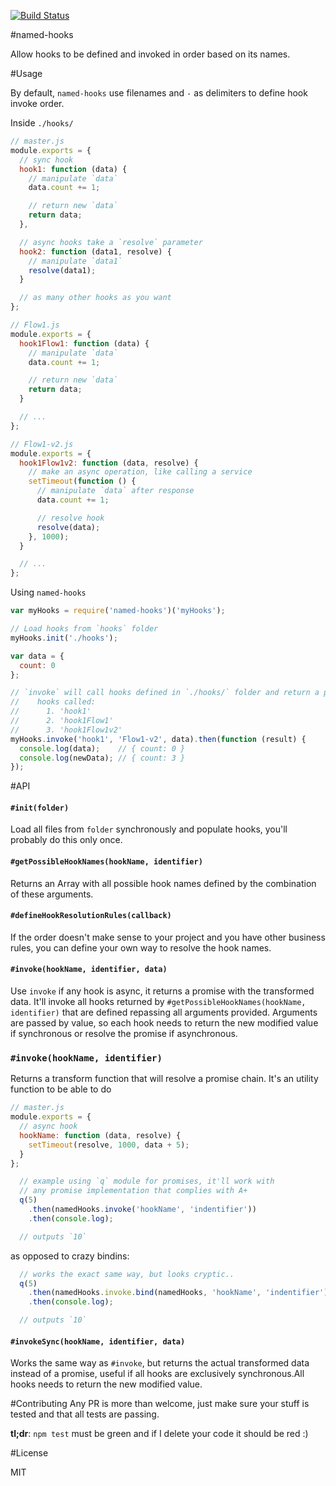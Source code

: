 [![Build Status](https://travis-ci.org/brunops/named-hooks.svg)](https://travis-ci.org/brunops/named-hooks)

#named-hooks

Allow hooks to be defined and invoked in order based on its names.

#Usage

By default, `named-hooks` use filenames and `-` as delimiters to define hook invoke order.

Inside `./hooks/`

``` js
// master.js
module.exports = {
  // sync hook
  hook1: function (data) {
    // manipulate `data`
    data.count += 1;

    // return new `data`
    return data;
  },

  // async hooks take a `resolve` parameter
  hook2: function (data1, resolve) {
    // manipulate `data1`
    resolve(data1);
  }

  // as many other hooks as you want
};
```
``` js
// Flow1.js
module.exports = {
  hook1Flow1: function (data) {
    // manipulate `data`
    data.count += 1;

    // return new `data`
    return data;
  }

  // ...
};
```

``` js
// Flow1-v2.js
module.exports = {
  hook1Flow1v2: function (data, resolve) {
    // make an async operation, like calling a service
    setTimeout(function () {
      // manipulate `data` after response
      data.count += 1;

      // resolve hook
      resolve(data);
    }, 1000);
  }

  // ...
};
```

Using `named-hooks`

``` js
var myHooks = require('named-hooks')('myHooks');

// Load hooks from `hooks` folder
myHooks.init('./hooks');

var data = {
  count: 0
};

// `invoke` will call hooks defined in `./hooks/` folder and return a promise
//    hooks called:
//      1. 'hook1'
//      2. 'hook1Flow1'
//      3. 'hook1Flow1v2'
myHooks.invoke('hook1', 'Flow1-v2', data).then(function (result) {
  console.log(data);    // { count: 0 }
  console.log(newData); // { count: 3 }
});
```

#API

#### `#init(folder)`
Load all files from `folder` synchronously and populate hooks, you'll probably do this only once.

#### `#getPossibleHookNames(hookName, identifier)`
Returns an Array with all possible hook names defined by the combination of these arguments.

#### `#defineHookResolutionRules(callback)`
If the order doesn't make sense to your project and you have other business rules, you can define your own way to resolve the hook names.

#### `#invoke(hookName, identifier, data)`
Use `invoke` if any hook is async, it returns a promise with the transformed data. It'll invoke all hooks returned by `#getPossibleHookNames(hookName, identifier)` that are defined repassing all arguments provided. Arguments are passed by value, so each hook needs to return the new modified value if synchronous or resolve the promise if asynchronous.

### `#invoke(hookName, identifier)`
Returns a transform function that will resolve a promise chain. It's an utility function to be able to do
``` js
// master.js
module.exports = {
  // async hook
  hookName: function (data, resolve) {
    setTimeout(resolve, 1000, data + 5);
  }
};
```

``` js
  // example using `q` module for promises, it'll work with
  // any promise implementation that complies with A+
  q(5)
    .then(namedHooks.invoke('hookName', 'indentifier'))
    .then(console.log);

  // outputs `10`
```
as opposed to crazy bindins:
``` js
  // works the exact same way, but looks cryptic..
  q(5)
    .then(namedHooks.invoke.bind(namedHooks, 'hookName', 'indentifier'))
    .then(console.log);

  // outputs `10`
```

#### `#invokeSync(hookName, identifier, data)`
Works the same way as `#invoke`, but returns the actual transformed data instead of a promise, useful if all hooks are exclusively synchronous.All hooks needs to return the new modified value.

#Contributing
Any PR is more than welcome, just make sure your stuff is tested and that all tests are passing.

**tl;dr**: `npm test` must be green and if I delete your code it should be red :)

#License

MIT

